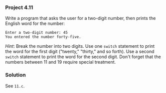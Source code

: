 ### Project 4.11
Write a program that asks the user for a two-digit number, then prints the
English word for the number:

```
Enter a two-digit number: 45
You entered the number forty-five.
```

*Hint*: Break the number into two digits. Use one `switch` statement to print
the word for the first digit ("twenty," "thirty," and so forth). Use a second
`switch` statement to print the word for the second digit. Don't forget that the
numbers between 11 and 19 require special treatment.

### Solution
See `11.c`.
